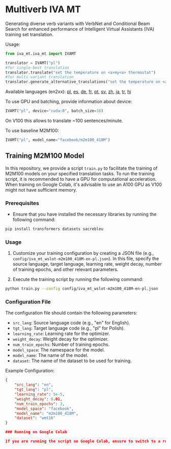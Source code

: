 Multiverb IVA MT
================
Generating diverse verb variants with VerbNet and Conditional Beam Search for enhanced performance of Intelligent Virtual Assistants (IVA) training set translation.

Usage:
```python
from iva_mt.iva_mt import IVAMT

translator = IVAMT("pl")
#for single-best translation
translator.translate("set the temperature on <a>my<a> thermostat")
#for multi-variant translation
translator.generate_alternative_translations("set the temperature on <a>my<a> thermostat")
```
Available languages (en2xx): [pl](https://huggingface.co/cartesinus/iva_mt_wslot-m2m100_418M-en-pl), [es](https://huggingface.co/cartesinus/iva_mt_wslot-m2m100_418M-en-es), [de](https://huggingface.co/cartesinus/iva_mt_wslot-m2m100_418M-en-de), [fr](https://huggingface.co/cartesinus/iva_mt_wslot-m2m100_418M-en-fr), [pt](https://huggingface.co/cartesinus/iva_mt_wslot-m2m100_418M-en-pt), [sv](https://huggingface.co/cartesinus/iva_mt_wslot-m2m100_418M-en-sv), [zh](https://huggingface.co/cartesinus/iva_mt_wslot-m2m100_418M-en-zh), [ja](https://huggingface.co/cartesinus/iva_mt_wslot-m2m100_418M-en-ja), [tr](https://huggingface.co/cartesinus/iva_mt_wslot-m2m100_418M-en-tr), [hi](https://huggingface.co/cartesinus/iva_mt_wslot-m2m100_418M-en-hi)

To use GPU and batching, provide information about device:
```python
IVAMT("pl", device="cuda:0", batch_size=16)
```
On V100 this allows to translate ~100 sentences/minute.

To use baseline M2M100:
```python
IVAMT("pl", model_name="facebook/m2m100_418M")
```

## Training M2M100 Model

In this repository, we provide a script `train.py` to facilitate the training of M2M100 models on your specified translation tasks. To run the training script, it is recommended to have a GPU for computational acceleration. When training on Google Colab, it's advisable to use an A100 GPU as V100 might not have sufficient memory.

### Prerequisites

- Ensure that you have installed the necessary libraries by running the following command:
```bash
pip install transformers datasets sacrebleu
```

### Usage

1. Customize your training configuration by creating a JSON file (e.g., `config/iva_mt_wslot-m2m100_418M-en-pl.json`). In this file, specify the source language, target language, learning rate, weight decay, number of training epochs, and other relevant parameters.

2. Execute the training script by running the following command:
```bash
python train.py --config config/iva_mt_wslot-m2m100_418M-en-pl.json
```

### Configuration File

The configuration file should contain the following parameters:

- `src_lang`: Source language code (e.g., "en" for English).
- `tgt_lang`: Target language code (e.g., "pl" for Polish).
- `learning_rate`: Learning rate for the optimizer.
- `weight_decay`: Weight decay for the optimizer.
- `num_train_epochs`: Number of training epochs.
- `model_space`: The namespace for the model.
- `model_name`: The name of the model.
- `dataset`: The name of the dataset to be used for training.

Example Configuration:
```json
{
    "src_lang": "en",
    "tgt_lang": "pl",
    "learning_rate": 5e-5,
    "weight_decay": 0.01,
    "num_train_epochs": 3,
    "model_space": "facebook",
    "model_name": "m2m100_418M",
    "dataset": "wmt16"
}

### Running on Google Colab

If you are running the script on Google Colab, ensure to switch to a runtime with a GPU for better performance. It is recommended to use an A100 GPU as V100 might have memory limitations depending on the size of the model and the dataset.
